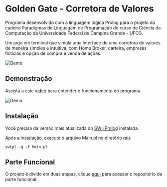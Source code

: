 # Golden Gate - Corretora de Valores

Programa desenvolvido com a linguagem lógica Prolog para o projeto da cadeira Paradigmas de Linguagem de Programação do curso de Ciência da Computação da Universidade Federal de Campina Grande - UFCG.

Um jogo em terminal que simula uma interface de uma corretora de valores de maneira simples e intuitiva, com Home Broker, carteira, empresas fictícias e opção de compra e venda de ações.

![Demo](https://i.imgur.com/cyf1pYT.png)


## Demonstração

Assista a este [vídeo](https://www.youtube.com/watch?v=OrDkoXWfknw) para entender o funcionamento do programa.

![Demo](https://i.imgur.com/a9xrdXT.png)

## Instalação

Você precisa da versão mais atualizada do [SWI-Prolog](https://www.swi-prolog.org/download/stable) instalada.

Após a instalação, execute o arquivo Main.pl no diretório raiz

    swipl -q -f Main.pl


## Parte Funcional

O projeto é divido em duas etapas, clique [aqui](https://github.com/ProjetoPLP/ProjetoPLPHaskell) para acessar o repositório da parte funcional.
